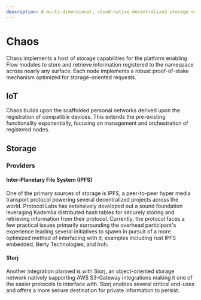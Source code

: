 ```yaml
---
description: A multi-dimensional, cloud-native decentralized storage solution
---
```


# Chaos

Chaos implements a host of storage capabilities for the platform enabling Flow modules to store and retrieve information registered to the namespace across nearly any surface. Each node implements a robust proof-of-stake mechanism optimized for storage-oriented requests.&#x20;

## IoT

Chaos builds upon the scaffolded personal networks derived upon the registration of compatible devices. This extends the pre-existing functionality exponentially, focusing on management and orchestration of registered nodes.&#x20;

## Storage

### Providers

#### Inter-Planetary File System (IPFS)

One of the primary sources of storage is IPFS, a peer-to-peer hyper media transport protocol powering several decentralized projects across the world. Protocol Labs has extensively developed out a sound foundation leveraging Kademlia distributed hash tables for securely storing and retrieving information from their protocol. Currently, the protocol faces a few practical issues primarily surrounding the overhead participant's experience leading several initiatives to spawn in pursuit of a more optimized method of interfacing with it; examples including rust IPFS embedded, Berty Technologies, and Iroh.

#### Storj

Another integration planned is with Storj, an object-oriented storage network natively supporting AWS S3-Gateway integrations making it one of the easier protocols to interface with. Storj enables several critical end-uses and offers a more secure destination for private information to persist.
